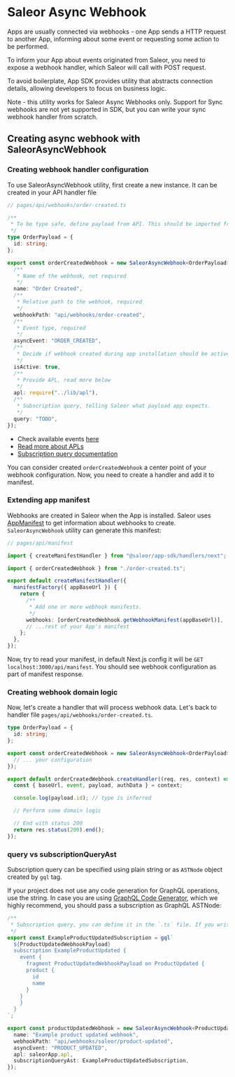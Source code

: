 # Saleor Async Webhook

Apps are usually connected via webhooks - one App sends a HTTP request to another App, informing about some event or requesting some action to be performed.

To inform your App about events originated from Saleor, you need to expose a webhook handler, which Saleor will call with POST request.

To avoid boilerplate, App SDK provides utility that abstracts connection details, allowing developers to focus on business logic.

Note - this utility works for Saleor Async Webhooks only. Support for Sync webhooks are not yet supported in SDK, but you can write your sync webhook handler
from scratch.

## Creating async webhook with SaleorAsyncWebhook

### Creating webhook handler configuration

To use SaleorAsyncWebhook utility, first create a new instance. It can be created in your API handler file

```typescript
// pages/api/webhooks/order-created.ts

/**
 * To be type safe, define payload from API. This should be imported from generated graphQL code
 */
type OrderPayload = {
  id: string;
};

export const orderCreatedWebhook = new SaleorAsyncWebhook<OrderPayload>({
  /**
   * Name of the webhook, not required
   */
  name: "Order Created",
  /**
   * Relative path to the webhook, required
   */
  webhookPath: "api/webhooks/order-created",
  /**
   * Event type, required
   */
  asyncEvent: "ORDER_CREATED",
  /**
   * Decide if webhook created during app installation should be active or not
   */
  isActive: true,
  /**
   * Provide APL, read more below
   */
  apl: require("../lib/apl"),
  /**
   * Subscription query, telling Saleor what payload app expects.
   */
  query: "TODO",
});
```

- Check available events [here](https://docs.saleor.io/docs/3.x/developer/extending/apps/asynchronous-webhooks#available-webhook-events)
- [Read more about APLs](./apl.md)
- [Subscription query documentation](https://docs.saleor.io/docs/3.x/developer/extending/apps/subscription-webhook-payloads)

You can consider created `orderCreatedWebhook` a center point of your webhook configuration. Now, you need to create a handler and add it to manifest.

### Extending app manifest

Webhooks are created in Saleor when the App is installed. Saleor uses [AppManifest](https://docs.saleor.io/docs/3.x/developer/extending/apps/manifest) to get information about webhooks to create.  
`SaleorAsyncWebhook` utility can generate this manifest:

```typescript
// pages/api/manifest

import { createManifestHandler } from "@saleor/app-sdk/handlers/next";

import { orderCreatedWebhook } from "./order-created.ts";

export default createManifestHandler({
  manifestFactory({ appBaseUrl }) {
    return {
      /**
       * Add one or more webhook manifests.
       */
      webhooks: [orderCreatedWebhook.getWebhookManifest(appBaseUrl)],
      // ...rest of your App's manifest
    };
  },
});
```

Now, try to read your manifest, in default Next.js config it will be `GET localhost:3000/api/manifest`. You should see webhook configuration as part of manifest response.

### Creating webhook domain logic

Now, let's create a handler that will process webhook data. Let's back to handler file `pages/api/webhooks/order-created.ts`.

```typescript
type OrderPayload = {
  id: string;
};

export const orderCreatedWebhook = new SaleorAsyncWebhook<OrderPayload>({
  // ... your configuration
});

export default orderCreatedWebhook.createHandler((req, res, context) => {
  const { baseUrl, event, payload, authData } = context;

  console.log(payload.id); // type is inferred

  // Perform some domain logic

  // End with status 200
  return res.status(200).end();
});
```

### query vs subscriptionQueryAst

Subscription query can be specified using plain string or as `ASTNode` object created by `gql` tag.

If your project does not use any code generation for GraphQL operations, use the string. In case you are using [GraphQL Code Generator](https://the-guild.dev/graphql/codegen), which we highly recommend, you should pass a subscription as GraphQL ASTNode:

```typescript
/**
 * Subscription query, you can define it in the `.ts` file. If you write operations in separate `.graphql` files, codegen will also export them in the generated file.
 */
export const ExampleProductUpdatedSubscription = gql`
  ${ProductUpdatedWebhookPayload}
  subscription ExampleProductUpdated {
    event {
      fragment ProductUpdatedWebhookPayload on ProductUpdated {
      product {
        id
        name
      }
    }
    }
  }
`;

export const productUpdatedWebhook = new SaleorAsyncWebhook<ProductUpdatedWebhookPayloadFragment>({
  name: "Example product updated webhook",
  webhookPath: "api/webhooks/saleor/product-updated",
  asyncEvent: "PRODUCT_UPDATED",
  apl: saleorApp.apl,
  subscriptionQueryAst: ExampleProductUpdatedSubscription,
});